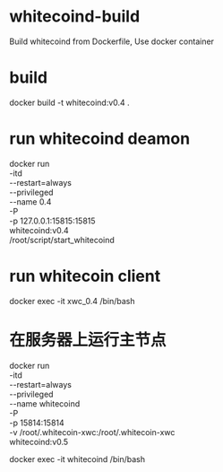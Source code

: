 # whitecoind-build
Build whitecoind from Dockerfile, Use docker container

# build
 docker build -t whitecoind:v0.4 .

# run whitecoind deamon
docker run \
  -itd \
  --restart=always \
  --privileged \
  --name 0.4 \
  -P \
  -p 127.0.0.1:15815:15815 \
  whitecoind:v0.4 \
  /root/script/start_whitecoind
 

# run whitecoin client
docker exec -it xwc_0.4 /bin/bash


# 在服务器上运行主节点
docker run \
  -itd \
  --restart=always \
  --privileged \
  --name whitecoind \
  -P \
  -p 15814:15814 \
  -v /root/.whitecoin-xwc:/root/.whitecoin-xwc \
  whitecoind:v0.5

docker exec -it whitecoind /bin/bash
